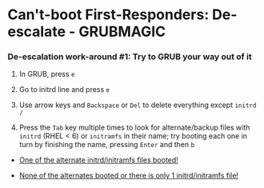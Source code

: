 # Can't-boot First-Responders: De-escalate - GRUBMAGIC

### De-escalation work-around #1: Try to GRUB your way out of it

1. In GRUB, press `e`

1. Go to initrd line and press `e`

1. Use arrow keys and `Backspace` or `Del` to delete everything except `initrd /`

1. Press the `Tab` key multiple times to look for alternate/backup files with `initrd` (RHEL < 6) or `initramfs` in their name; try booting each one in turn by finishing the name, pressing `Enter` and then `b`

  - [One of the alternate initrd/initramfs files booted!](congrats.html)

  - [None of the alternates booted or there is only 1 initrd/initramfs file!](de-escalate-rescue.html)